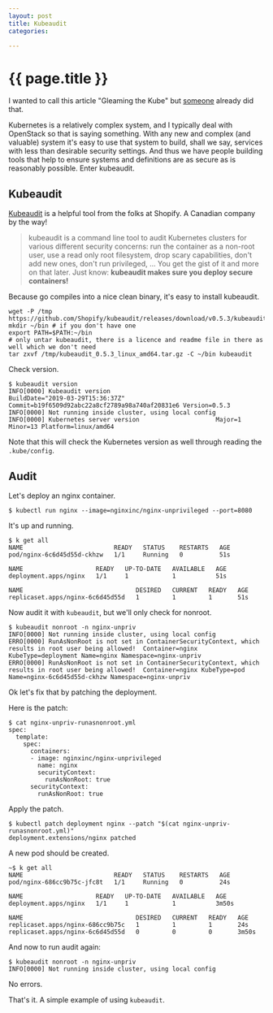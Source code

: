 ```yaml
---
layout: post
title: Kubeaudit
categories:

---
```


# {{ page.title }}


I wanted to call this article "Gleaming the Kube" but [someone](http://dougbtv.com/nfvpe/2017/05/12/kubernetes-from-source/) already did that.

Kubernetes is a relatively complex system, and I typically deal with OpenStack so that is saying something. With any new and complex (and valuable) system it's easy to use that system to build, shall we say, services with less than desirable security settings. And thus we have people building tools that help to ensure systems and definitions are as secure as is reasonably possible. Enter kubeaudit.

## Kubeaudit

[Kubeaudit](https://github.com/Shopify/kubeaudit) is a helpful tool from the folks at Shopify. A Canadian company by the way!

>kubeaudit is a command line tool to audit Kubernetes clusters for various different security concerns: run the container as a non-root user, use a read only root filesystem, drop scary capabilities, don't add new ones, don't run privileged, ... You get the gist of it and more on that later. Just know: **kubeaudit makes sure you deploy secure containers!**

Because go compiles into a nice clean binary, it's easy to install kubeaudit.

```
wget -P /tmp https://github.com/Shopify/kubeaudit/releases/download/v0.5.3/kubeaudit_0.5.3_linux_amd64.tar.gz
mkdir ~/bin # if you don't have one
export PATH=$PATH:~/bin
# only untar kubeaudit, there is a licence and readme file in there as well which we don't need
tar zxvf /tmp/kubeaudit_0.5.3_linux_amd64.tar.gz -C ~/bin kubeaudit
```

Check version.

```
$ kubeaudit version
INFO[0000] Kubeaudit version                             BuildDate="2019-03-29T15:36:37Z" Commit=b19f6509d92abc22a8cf2789a98a740af20831e6 Version=0.5.3
INFO[0000] Not running inside cluster, using local config 
INFO[0000] Kubernetes server version                     Major=1 Minor=13 Platform=linux/amd64
```

Note that this will check the Kubernetes version as well through reading the `.kube/config`.


## Audit

Let's deploy an nginx container. 

```
$ kubectl run nginx --image=nginxinc/nginx-unprivileged --port=8080
```

It's up and running.

```
$ k get all
NAME                         READY   STATUS    RESTARTS   AGE
pod/nginx-6c6d45d55d-ckhzw   1/1     Running   0          51s

NAME                    READY   UP-TO-DATE   AVAILABLE   AGE
deployment.apps/nginx   1/1     1            1           51s

NAME                               DESIRED   CURRENT   READY   AGE
replicaset.apps/nginx-6c6d45d55d   1         1         1       51s
```

Now audit it with `kubeaudit`, but we'll only check for nonroot.

```
$ kubeaudit nonroot -n nginx-unpriv
INFO[0000] Not running inside cluster, using local config 
ERRO[0000] RunAsNonRoot is not set in ContainerSecurityContext, which results in root user being allowed!  Container=nginx KubeType=deployment Name=nginx Namespace=nginx-unpriv
ERRO[0000] RunAsNonRoot is not set in ContainerSecurityContext, which results in root user being allowed!  Container=nginx KubeType=pod Name=nginx-6c6d45d55d-ckhzw Namespace=nginx-unpriv
```

Ok let's fix that by patching the deployment.

Here is the patch:

```
$ cat nginx-unpriv-runasnonroot.yml
spec:
  template:
    spec:
      containers:
      - image: nginxinc/nginx-unprivileged
        name: nginx
        securityContext:
          runAsNonRoot: true
      securityContext:
        runAsNonRoot: true
```

Apply the patch.

```
$ kubectl patch deployment nginx --patch "$(cat nginx-unpriv-runasnonroot.yml)"
deployment.extensions/nginx patched
```

A new pod should be created.

```
~$ k get all
NAME                         READY   STATUS    RESTARTS   AGE
pod/nginx-686cc9b75c-jfc8t   1/1     Running   0          24s

NAME                    READY   UP-TO-DATE   AVAILABLE   AGE
deployment.apps/nginx   1/1     1            1           3m50s

NAME                               DESIRED   CURRENT   READY   AGE
replicaset.apps/nginx-686cc9b75c   1         1         1       24s
replicaset.apps/nginx-6c6d45d55d   0         0         0       3m50s
```

And now to run audit again:

```
$ kubeaudit nonroot -n nginx-unpriv
INFO[0000] Not running inside cluster, using local config 
```

No errors.

That's it. A simple example of using `kubeaudit`.